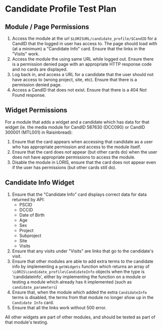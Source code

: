 # Candidate Profile Test Plan

## Module / Page Permissions
1. Access the module at the url `$LORISURL/candidate_profile/$CandID` for
   a CandID that the logged in user has access to. The page should load
   with (at a minimum) a "Candidate Info" card. Ensure that the links
   in the "Visits" work.
2. Access the module the using same URL while logged out. Ensure there is a permission
   denied page with an appropriate HTTP response code and no cards are
   displayed.
3. Log back in, and access a URL for a candidate that the user should
   not have access to (wrong project, site, etc). Ensure that there is
   a permission denied page.
4. Access a CandID that does not exist. Ensure that there is a 404
   Not Found response.

## Widget Permissions
For a module that adds a widget and a candidate which has data for
that widget (ie. the media module for CandID 587630 (DCC090) or CandID 300001 (MTL001) in Raisinbread):
1. Ensure that the card appears when accessing that candidate as a
   user who has appropriate permission and access to the module
   itself.
2. Ensure that the card does *not* appear (but other cards do) when
   the user does not have appropriate permissions to access the
   module.
3. Disable the module in LORIS, ensure that the card does not appear
   even if the user has permissions (but other cards still do).

## Candidate Info Widget

1. Ensure that the "Candidate Info" card displays correct data for data
  returned by API:
    - PSCID
    - DCCID
    - Date of Birth
    - Age
    - Sex
    - Project
    - Subproject
    - Site
    - Visits
2. Ensure that any visits under "Visits" are links that go to the
   candidate's visit.
3. Ensure that other modules are able to add extra terms to the candidate
   info by implementing a `getWidgets` function which returns an array of
   `\LORIS\candidate_profile\CandidateInfo` objects when the type is
   'candidateinfo', either by implementing the function on a module or
   testing a module which already has it implemented (such as 
   `candidate_parameters`)
4. Ensure that, when the module which added the extra `CandidateInfo` terms
   is disabled, the terms from that module no longer show up in the
   `Candidate Info` card.
5. Ensure that all the links work without 500 error.

All other widgets are part of other modules, and should be tested as
part of that module's testing.
